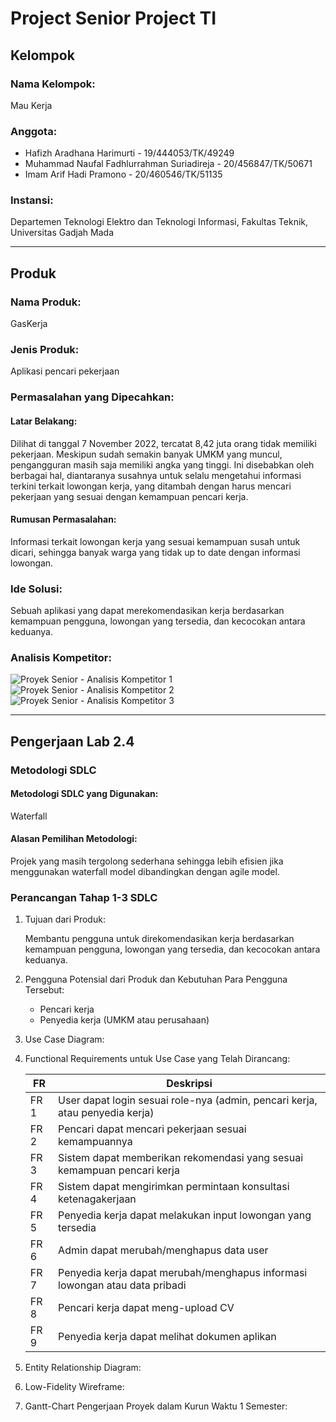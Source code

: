 # Project Senior Project TI

## Kelompok

### Nama Kelompok:
Mau Kerja

### Anggota:
* Hafizh Aradhana Harimurti - 19/444053/TK/49249
* Muhammad Naufal Fadhlurrahman Suriadireja - 20/456847/TK/50671
* Imam Arif Hadi Pramono - 20/460546/TK/51135

### Instansi:
Departemen Teknologi Elektro dan Teknologi Informasi, Fakultas Teknik, Universitas Gadjah Mada

---

## Produk

### Nama Produk:
GasKerja

### Jenis Produk:
Aplikasi pencari pekerjaan

### Permasalahan yang Dipecahkan:

#### Latar Belakang:
Dilihat di tanggal 7 November 2022, tercatat 8,42 juta orang tidak memiliki pekerjaan. Meskipun sudah semakin banyak UMKM yang muncul, pengangguran masih saja memiliki angka yang tinggi. Ini disebabkan oleh berbagai hal, diantaranya susahnya untuk selalu mengetahui informasi terkini terkait lowongan kerja, yang ditambah dengan harus mencari pekerjaan yang sesuai dengan kemampuan pencari kerja.

#### Rumusan Permasalahan:
Informasi terkait lowongan kerja yang sesuai kemampuan susah untuk dicari, sehingga banyak warga yang tidak up to date dengan informasi lowongan.


### Ide Solusi:
Sebuah aplikasi yang dapat merekomendasikan kerja berdasarkan kemampuan pengguna, lowongan yang tersedia, dan kecocokan antara keduanya.

### Analisis Kompetitor:
![Proyek Senior - Analisis Kompetitor 1](https://user-images.githubusercontent.com/64583473/222890094-5a515aaf-f872-49b9-a11d-fb73ec174bef.jpg)
![Proyek Senior - Analisis Kompetitor 2](https://user-images.githubusercontent.com/64583473/222890090-d2f4a0cd-64df-4907-acce-889b3f67a6e8.jpg)
![Proyek Senior - Analisis Kompetitor 3](https://user-images.githubusercontent.com/64583473/222890097-088bc402-2466-4a7b-9474-1d9e3cb28711.jpg)

---

## Pengerjaan Lab 2.4

### Metodologi SDLC

#### Metodologi SDLC yang Digunakan:
Waterfall

#### Alasan Pemilihan Metodologi:
Projek yang masih tergolong sederhana sehingga lebih efisien jika menggunakan waterfall model dibandingkan dengan agile model.


### Perancangan Tahap 1-3 SDLC
1. Tujuan dari Produk:
   
   Membantu pengguna untuk direkomendasikan kerja berdasarkan kemampuan pengguna, lowongan yang tersedia, dan kecocokan antara keduanya.

2. Pengguna Potensial dari Produk dan Kebutuhan Para Pengguna Tersebut:
   
   - Pencari kerja
   - Penyedia kerja (UMKM atau perusahaan)

3. Use Case Diagram:
  

4. Functional Requirements untuk Use Case yang Telah Dirancang:
  

   |FR |Deskripsi|
   |---|---      |
   |FR 1|User dapat login sesuai role-nya (admin, pencari kerja, atau penyedia kerja)|
   |FR 2|Pencari dapat mencari pekerjaan sesuai kemampuannya|
   |FR 3|Sistem dapat memberikan rekomendasi yang sesuai kemampuan pencari kerja|
   |FR 4|Sistem dapat mengirimkan permintaan konsultasi ketenagakerjaan|
   |FR 5|Penyedia kerja dapat melakukan input lowongan yang tersedia|
   |FR 6|Admin dapat merubah/menghapus data user|
   |FR 7|Penyedia kerja dapat merubah/menghapus informasi lowongan atau data pribadi|
   |FR 8|Pencari kerja dapat meng-upload CV|
   |FR 9|Penyedia kerja dapat melihat dokumen aplikan|

5. Entity Relationship Diagram:
  

6. Low-Fidelity Wireframe:
  

7. Gantt-Chart Pengerjaan Proyek dalam Kurun Waktu 1 Semester:
   

